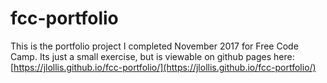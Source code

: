 # fcc-portfolio

This is the portfolio project I completed November 2017 for Free Code Camp. Its just a small exercise, but is viewable on github pages here: [https://jlollis.github.io/fcc-portfolio/](https://jlollis.github.io/fcc-portfolio/)
